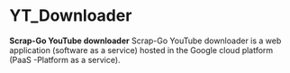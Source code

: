 # YT_Downloader
**Scrap-Go YouTube downloader**
Scrap-Go YouTube downloader is a web application (software as a service) hosted in the Google cloud platform (PaaS -Platform as a service).
